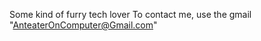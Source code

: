 Some kind of furry tech lover
To contact me, use the gmail "AnteaterOnComputer@Gmail.com"
<!---
AnteaterOnComputer/AnteaterOnComputer is a ✨ special ✨ repository because its `README.md` (this file) appears on your GitHub profile.
You can click the Preview link to take a look at your changes.
--->
